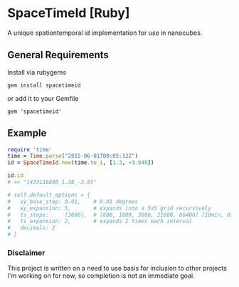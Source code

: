 # SpaceTimeId [Ruby]
A unique spationtemporal id implementation for use in nanocubes.

## General Requirements

Install via rubygems

```gem install spacetimeid```

or add it to your Gemfile

```gem 'spacetimeid'```

## Example

```ruby
require 'time'
time = Time.parse("2015-06-01T00:05:32Z")
id = SpaceTimeId.new(time.to_i, [1.3, -3.048])

id.id
# => "1433116800_1.30_-3.05"

# self.default_options = {
#   xy_base_step: 0.01,    # 0.01 degrees
#   xy_expansion: 5,       # expands into a 5x5 grid recursively
#   ts_steps:     [3600],  # [600, 1800, 3600, 21600, 86400] [10min, 0.5h, 1h, 6h, 1day]
#   ts_expansion: 2,       # expands 2 times each interval
#   decimals: 2
# }

```

### Disclaimer
This project is written on a need to use basis for inclusion to other projects I'm working on for now, so completion is not an immediate goal.
